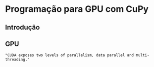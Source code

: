 # Programação para GPU com CuPy


## Introdução


## GPU

    "CUDA exposes two levels of parallelism, data parallel and multi-threading." 